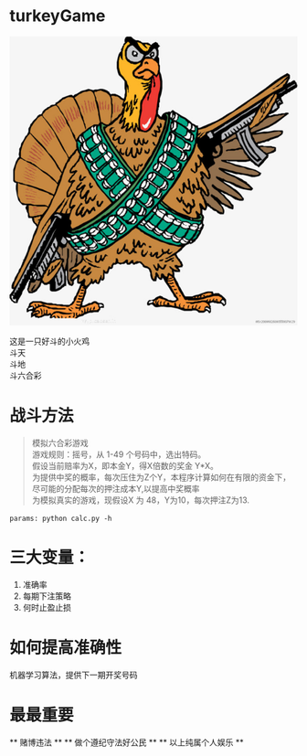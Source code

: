 # turkeyGame
![turkeyGame](https://github.com/zhoujinl/turkeyGame/blob/master/turkey.jpg?raw=true "我是好斗的小火鸡")  

这是一只好斗的小火鸡  
斗天  
斗地  
斗六合彩  

# 战斗方法
>模拟六合彩游戏  
游戏规则：摇号，从 1-49 个号码中，选出特码。  
假设当前赔率为X，即本金Y，得X倍数的奖金 Y*X。  
为提供中奖的概率，每次压住为Z个Y，本程序计算如何在有限的资金下，尽可能的分配每次的押注成本Y,以提高中奖概率  
为模拟真实的游戏，现假设X 为 48，Y为10，每次押注Z为13.  
```
params: python calc.py -h   
```
# 三大变量：
1. 准确率
2. 每期下注策略
3. 何时止盈止损

# 如何提高准确性
机器学习算法，提供下一期开奖号码

# 最最重要
** 赌博违法 **
** 做个遵纪守法好公民 **
** 以上纯属个人娱乐 **